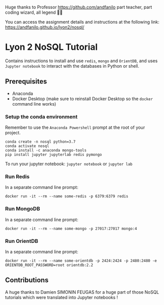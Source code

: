 Huge thanks to Professor https://github.com/andfanilo part teacher, part coding wizard, all legend 🧙‍♂️

You can access the assignment details and instructions at the following link: https://andfanilo.github.io/lyon2/nosql/

# Lyon 2 NoSQL Tutorial

Contains instructions to install and use `redis`, `mongo` and `OrientDB`, and uses `Jupyter notebook` to interact with the databases in Python or shell.

## Prerequisites

- Anaconda
- Docker Desktop (make sure to reinstall Docker Desktop so the `docker` command line works)

### Setup the conda environment

Remember to use the `Anaconda Powershell` prompt at the root of your project.

```
conda create -n nosql python=3.7
conda activate nosql
conda install -c anaconda mongo-tools
pip install jupyter jupyterlab redis pymongo
```

To run your jupyter notebook: `jupyter notebook` or `jupyter lab`

### Run Redis

In a separate command line prompt:

```
docker run -it --rm --name some-redis -p 6379:6379 redis
```

### Run MongoDB

In a separate command line prompt:

```
docker run -it --rm --name some-mongo -p 27017:27017 mongo:4
```

### Run OrientDB

In a separate command line prompt:

```
docker run -it --rm --name some-orientdb -p 2424:2424 -p 2480:2480 -e ORIENTDB_ROOT_PASSWORD=root orientdb:2.2
```

## Contributions

A huge thanks to Damien SIMONIN FEUGAS for a huge part of those NoSQL tutorials which were translated into Jupyter notebooks !
